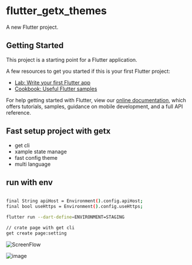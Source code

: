 # flutter_getx_themes

A new Flutter project.

## Getting Started

This project is a starting point for a Flutter application.

A few resources to get you started if this is your first Flutter project:

- [Lab: Write your first Flutter app](https://flutter.dev/docs/get-started/codelab)
- [Cookbook: Useful Flutter samples](https://flutter.dev/docs/cookbook)

For help getting started with Flutter, view our
[online documentation](https://flutter.dev/docs), which offers tutorials,
samples, guidance on mobile development, and a full API reference.

## Fast setup project with getx
- get cli
- xample state manage
- fast config theme
- multi language



## run with env
```bash

final String apiHost = Environment().config.apiHost;
final bool useHttps = Environment().config.useHttps;

flutter run --dart-define=ENVIRONMENT=STAGING

// crate page with get cli
get create page:setting

```

![ScreenFlow](https://user-images.githubusercontent.com/18229355/169033649-92793642-27c5-4a8a-bd09-4f67aecce3ed.gif)


![image](https://user-images.githubusercontent.com/18229355/168621168-0b1c2a77-fe27-4a88-9cc3-1e150e7d3216.png)
